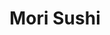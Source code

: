---
layout: place
title: Mori Sushi
permalink: /new-jersey/skillman/mori-sushi.html
stateAbbr: NJ
stateName: New Jersey
cityName: Skillman
seo:
  type: restaurant
  links: http://www.morisushinj.com/
place_id: ChIJh7vrsCjmw4kRsTn65bjz9Bk
photos:
  - name: >-
      places/ChIJh7vrsCjmw4kRsTn65bjz9Bk/photos/AeeoHcLxgrbMrUfoNijaGl_j0ZZX5ZJCAp4U8YcIjItxdTiBYgCvDdDbSdvVxPCvTnMPtyfcGzW8G2FaxzOcvtgDzYrL4BEjbbDTFWxq6tjTmUh7MFMNYqY2RHCG0jqegm7YVI6p1Zg3UcwADKmNlgaT_anMmw7sLDmv0QN0Or5kG3a3yfruXgsFSViETwfJGrJizDyHGnShg2HF1Shk2Crjr1ieRSqQcG8tx-R2VWcY0siHl9pMrw0ty9hBbOYSTeyiK6gNjq_dHbH4il4zrMxe85peXc0BbchjcWXf27aZsKm9HWPbnge3v3KwyXwrw3yUC9q-C9c5wlJww0qv3K8CKuFc0nw0IRNQfD1jWAjEao39CcsZyk1bwHDVIHhWimc5uiiRn7BUXH-0-B9GMCnC5-a7kMUunhulAiPiBXXwclhSxA
    widthPx: 4032
    heightPx: 2268
    authorAttributions:
      - displayName: William Gibson
        uri: https://maps.google.com/maps/contrib/102499010390566071918
        photoUri: >-
          https://lh3.googleusercontent.com/a-/ALV-UjXjAic6rI-dQgdBtf3qCS9xbDQ8Sn-3tJmvbxBDxdfA2938AfM=s100-p-k-no-mo
    flagContentUri: >-
      https://www.google.com/local/imagery/report/?cb_client=maps_api_places.places_api&image_key=!1e10!2sCIHM0ogKEICAgIChuqTPDw&hl=en-US
    googleMapsUri: >-
      https://www.google.com/maps/place//data=!3m4!1e2!3m2!1sCIHM0ogKEICAgIChuqTPDw!2e10!4m2!3m1!1s0x89c3e628b0ebbb87:0x19f4f3b8e5fa39b1
  - name: >-
      places/ChIJh7vrsCjmw4kRsTn65bjz9Bk/photos/AeeoHcKRDl83wzTboT6K7RJvlzh61COM1QWa5wPEeTNaoRgKR4YP4RCnW8_FlZ3dDEorsrNeWWgoy5TiCeR5PirxeALk4GkWKEX7VHmflBurNVQSJl26qVR-XE2CfAXNZGphu5u0o_xDqMOyYiFP85TBM3WehFtfjwPv_f0wGMspULjVbIM0f65IJodHiA3a4tUISAzylGifn3jfmDDOuATjfjqLuyFx23UZF785vyPaHqhBkilF-UsWdNDwzazcZ4j512qs5T568lJ4o9NDyrRvsAo0mbwO_8XwnI-OxuFogsl4LQ
    widthPx: 1000
    heightPx: 750
    authorAttributions:
      - displayName: Mori Sushi
        uri: https://maps.google.com/maps/contrib/112172357467204139218
        photoUri: >-
          https://lh3.googleusercontent.com/a-/ALV-UjW9atHroauoWvqNQ0kuUkVZYJGOxakum6G7rKUljg21hk0m6jQ=s100-p-k-no-mo
    flagContentUri: >-
      https://www.google.com/local/imagery/report/?cb_client=maps_api_places.places_api&image_key=!1e10!2sAF1QipPwDeZpm-VdFqBf59x_ZNpC3DWS7If1q4J7i9dh&hl=en-US
    googleMapsUri: >-
      https://www.google.com/maps/place//data=!3m4!1e2!3m2!1sAF1QipPwDeZpm-VdFqBf59x_ZNpC3DWS7If1q4J7i9dh!2e10!4m2!3m1!1s0x89c3e628b0ebbb87:0x19f4f3b8e5fa39b1
  - name: >-
      places/ChIJh7vrsCjmw4kRsTn65bjz9Bk/photos/AeeoHcJbE8Xkcwr-XcFlP8FPQ275Qo5sN_i3kuXXiU04Vd5OEmr2GXo_oMDL9rch2DVt186bxx_pap2cd0l0UdgTSXqHy1IvwfaDPJKbXjzuUtVeVh01VHiH8Wrf8wMMCGI4tF44x1uEYfv42Zoi8zn0WvKSQEjfJBvqKpJNI6to-Fu3buxJTxLdieFFbuQTxCyz_bRzkfJWAAkFac5vjFyTq6NvcZf1GadJu-QFZj0s_i2cbpQ438aBpkm2EK6yNQNcx--xxw2S07KLeU4qXgZutWtme1oQUhsxN0mTMa0oR-sIdEPxpEpdr-TMB9lLd_GlU_Aaxe6XS7ZhHAuXUAMiSanPwz_fRiJ4ergJs6jVPYCOuUGdQETPhTwHw_tWrR5aavMsru10mFk1aURN4F9tABJCPD5MGhZPMEG7m-yNXg8SqJk
    widthPx: 3072
    heightPx: 4096
    authorAttributions:
      - displayName: Ben Jen
        uri: https://maps.google.com/maps/contrib/118193336153842176784
        photoUri: >-
          https://lh3.googleusercontent.com/a-/ALV-UjXupQj2eFoPFoDIMKY6bUaMyhFPOJA10ZZIRV16Ib_NLLotpo9S3A=s100-p-k-no-mo
    flagContentUri: >-
      https://www.google.com/local/imagery/report/?cb_client=maps_api_places.places_api&image_key=!1e10!2sCIHM0ogKEICAgIDLpv2SjAE&hl=en-US
    googleMapsUri: >-
      https://www.google.com/maps/place//data=!3m4!1e2!3m2!1sCIHM0ogKEICAgIDLpv2SjAE!2e10!4m2!3m1!1s0x89c3e628b0ebbb87:0x19f4f3b8e5fa39b1
  - name: >-
      places/ChIJh7vrsCjmw4kRsTn65bjz9Bk/photos/AeeoHcIMsHhfA1fV-7afwAOtLuX8AonP52xuDY_Jqpcv9VfSr-URzQRci24S2m6klRlSzS0hXv9oBplaxLWjjcjZ8-Tsv5Xe-Z_lFc8xnmPlfUXhGRXpMKU8qdY37Y3GX6vKjSYVjEx1VTzjabj4gPBCDge39zYseGc1mbh8jh74zmGej5r_AHQXGg7ZifsDsoK1e7ZYvLklMrK6ai_ReqnFYTsp8j0bLntA04CkfkCRbbcYEx9F0pxiLzv3cIqksE5IfV5U8LcqhHDg-_qjynRLOdCperFoDLvsGSDHAMeCVW0setIX0VqIzDq32iptZsm8HyYbphETe44JWCHuDWxsMzxpA8Yq_bYCGRc1CDynlaOrNTjSVWRvJatlMeHDCGkeO6pr5KCMadEo31-5C9RtakOpCyrOmzxpEqvkZCUM44wcl03N
    widthPx: 4096
    heightPx: 3072
    authorAttributions:
      - displayName: Ben Jen
        uri: https://maps.google.com/maps/contrib/118193336153842176784
        photoUri: >-
          https://lh3.googleusercontent.com/a-/ALV-UjXupQj2eFoPFoDIMKY6bUaMyhFPOJA10ZZIRV16Ib_NLLotpo9S3A=s100-p-k-no-mo
    flagContentUri: >-
      https://www.google.com/local/imagery/report/?cb_client=maps_api_places.places_api&image_key=!1e10!2sCIHM0ogKEICAgIDLpv280wE&hl=en-US
    googleMapsUri: >-
      https://www.google.com/maps/place//data=!3m4!1e2!3m2!1sCIHM0ogKEICAgIDLpv280wE!2e10!4m2!3m1!1s0x89c3e628b0ebbb87:0x19f4f3b8e5fa39b1
  - name: >-
      places/ChIJh7vrsCjmw4kRsTn65bjz9Bk/photos/AeeoHcJZ8QNmGxyyYKepInKGMNTV9yqz9Bmaec87eFsECGUrh8yvDeJ8aufHAEsRrSjVnYxq04OJgZG0_QmOV3nPNswnE6G7GUit6Mj0Pnc6OgSVvcwWfixsC-yLfDnqj1QXZfSgSQdbu2Y7clxKlskqUIL7lHKwgAp9C-9Evp1OaejGvSD-HlQXRAfrm1SKpWUw3a_GZ5utvuI3Vnl7NTRhzZ5q6nqPtOs0rwtz-1SNkEvldn88g8s-JIUHrUK60hXRf8-yLPFAFznaDs28VZq9EnJbvRDr0IykGHTe9dUX__OZuxbiySMS9CGqAkjJwvEYeznjyQCFHd9GgeeU7Vxw8nUndxWhAsIVUcTUUH-jWZxQ1XYe5qfs-dHVq-5N2jlv1AU6mOjjgopomgZrrRfTfZ6RMI16VlwzeH7RkXtMp3Z1pA_E
    widthPx: 3024
    heightPx: 4032
    authorAttributions:
      - displayName: Christy Xu
        uri: https://maps.google.com/maps/contrib/108568440009485882444
        photoUri: >-
          https://lh3.googleusercontent.com/a/ACg8ocIMEAn0Yb3qIqVgadCaNmUtmVK5456aePEt7VbzPl7q0KPX7OQ=s100-p-k-no-mo
    flagContentUri: >-
      https://www.google.com/local/imagery/report/?cb_client=maps_api_places.places_api&image_key=!1e10!2sCIHM0ogKEICAgIC59_Ww2gE&hl=en-US
    googleMapsUri: >-
      https://www.google.com/maps/place//data=!3m4!1e2!3m2!1sCIHM0ogKEICAgIC59_Ww2gE!2e10!4m2!3m1!1s0x89c3e628b0ebbb87:0x19f4f3b8e5fa39b1
  - name: >-
      places/ChIJh7vrsCjmw4kRsTn65bjz9Bk/photos/AeeoHcKIxGKKSucCAZ9pUTvkaj1PHzwq1zCwL_MnYHHpDc0FthkAoelMXam_oXdbcFxbQFAD0lJxpSBWdcfPhU2JV6zltrnepqNaVIuDCrPHSPQx8fQ3IzjbSnfOH68-hsxqP5opu3k_vhB2UjRz1hJrV7QpUzCQX5PCS19zFvHF5ivnnoqrXDhmH57JnBNhFOqzXFpTbZZHGjOYx7n887wYltAk7hAx7TX_lK1xjWCTjrAK7AaxcK2rvIB5Q0o-1MVEhx1RDHD1LyNRmJ7tzPk7qCLbEDdVg00A7Yj5UpuHuDeqna4_u2IYUdSrEhFjKRlMnKmN7eypSdv0dd9wnicily0XL72xui2D8zzKnE9dbG_hdDWoPj_3I_kJL3hzXXU2RrCu4Q-fvzD_4YKI9rhg-xLWEOYYo2PKO3NoKmxVoaJrgQ
    widthPx: 2268
    heightPx: 4032
    authorAttributions:
      - displayName: James R
        uri: https://maps.google.com/maps/contrib/106330259361775044722
        photoUri: >-
          https://lh3.googleusercontent.com/a-/ALV-UjX1WlpKzWRajjGP4l2n_bzOZefVvXVUZ-gKJNQzfnXFWLSi2CH-Ow=s100-p-k-no-mo
    flagContentUri: >-
      https://www.google.com/local/imagery/report/?cb_client=maps_api_places.places_api&image_key=!1e10!2sCIHM0ogKEICAgIC_0dSdFw&hl=en-US
    googleMapsUri: >-
      https://www.google.com/maps/place//data=!3m4!1e2!3m2!1sCIHM0ogKEICAgIC_0dSdFw!2e10!4m2!3m1!1s0x89c3e628b0ebbb87:0x19f4f3b8e5fa39b1
  - name: >-
      places/ChIJh7vrsCjmw4kRsTn65bjz9Bk/photos/AeeoHcIETyc6W3Vl6EWNF775WI4BigYqkjlrwe8u6caKQSmvGkHkG0NMe0twhmmzOaKrIekZ50mJF1u7T3ly2LsH3fAAINXlQAxK6lJUO1B0SRHmCyzSgkyC_VgfJE-ad-dB3vHar9cVcyFovdbkdfiw1i747DeBPq_m4FQQG4I3Ng3TCgwE5Bak1Zr4vZeRTaeCEKp8v5_POtfi3_yeKswsgKlYItgCCKsI4mZSipUBWiFfaK8IPbGCCALxxpqRJVYa4FgAHwMp9iKoTn1P9oVFI3kXv7yL37205IN5iuqA60zF3pO-dLlDF5-5nYdZZeBxSomzeZK0A1ei90_2hM0QchEZkGDCxMNBvUmm4HUsGHDj-PcF0tBsh6JqVgagyOePUZd0xHOQaHdwkmcq-h1FrdDkdbdHKYcloVh5GEWjj1A
    widthPx: 3024
    heightPx: 4032
    authorAttributions:
      - displayName: daniel ma
        uri: https://maps.google.com/maps/contrib/115287124007150115681
        photoUri: >-
          https://lh3.googleusercontent.com/a-/ALV-UjVbD_AH6z7GfoDg29Tv2n5ld_b2V6xCnk23q1VcD4lHi49SxJ_-Nw=s100-p-k-no-mo
    flagContentUri: >-
      https://www.google.com/local/imagery/report/?cb_client=maps_api_places.places_api&image_key=!1e10!2sCIHM0ogKEICAgICHj_iLbA&hl=en-US
    googleMapsUri: >-
      https://www.google.com/maps/place//data=!3m4!1e2!3m2!1sCIHM0ogKEICAgICHj_iLbA!2e10!4m2!3m1!1s0x89c3e628b0ebbb87:0x19f4f3b8e5fa39b1
  - name: >-
      places/ChIJh7vrsCjmw4kRsTn65bjz9Bk/photos/AeeoHcKXOAOZiK0RbKADhkGIn03oFyG9hcqDaW-84e3DKzqa-HEZxDBkbUkBiKnK3cwV_IpSxmju-uKg_j9h6udnGmrvNC6L6Yb6fQYZkN2vsvnIL4qs-k91-rIh6ac2I_pGWHb6YmUXfMQyTmQ9UawesrciZViSFyqfmqxgJFs-OdBCUIMIoUCWpY8tTwPMXvWQsFebFwDY10ZJTgebfVaWeHqJEqP1rugAL07XJh1iQ_BPK-uqdLiAO2v3rtss-EVgQZcfYfDnwIDhtzJt4Y-Zl-z_UpILCFS0hFKMeyudUpLLJMlvsmWvUGjtVYX2etEu9ffuVGLkZA7skq-rK9o82X3-lFwgN0Z6BSQAA1tduS8NYJLjqtgIUkV2dbhhzzHXYv8fqjU06r6hXJ9uOeX9oNJmR_5Zina6BkoKclNe8LhqoA
    widthPx: 4032
    heightPx: 3024
    authorAttributions:
      - displayName: Kyoko Bartley
        uri: https://maps.google.com/maps/contrib/106730420945161678348
        photoUri: >-
          https://lh3.googleusercontent.com/a/ACg8ocKshWkaOxIT1kWLUIEzYrNf24lhlO1oiOPPQwXpilPvEMCFuw=s100-p-k-no-mo
    flagContentUri: >-
      https://www.google.com/local/imagery/report/?cb_client=maps_api_places.places_api&image_key=!1e10!2sCIHM0ogKEICAgICEzeWMHQ&hl=en-US
    googleMapsUri: >-
      https://www.google.com/maps/place//data=!3m4!1e2!3m2!1sCIHM0ogKEICAgICEzeWMHQ!2e10!4m2!3m1!1s0x89c3e628b0ebbb87:0x19f4f3b8e5fa39b1
  - name: >-
      places/ChIJh7vrsCjmw4kRsTn65bjz9Bk/photos/AeeoHcJhHEU9MeWMLGw8xYlP7k7vuunQqHpLIidM7CotT8qIJHQh9IIwc8BvyuRpFrBisNIn-sxbrVijjVo747FTbIaVR5-Wa2MEGnVGVOTHhMNHmAOVH4YbS9KuOP4_xijTMgFHKlpH3n11y6qP7KX2peO3tKrccxYIKfBAg0OS2VsyLLEENBRYsR_WOTkjwTCEArKQk_FJRCG5C-NpCcJwUAV-CZ9jTar0xNKyahr-tVXhqcsAJHIi2oY32cGVJhBV-iZfQb9e1rqoLKMpAgDOCmRhWF9sjHqAXrf6j2ou1Hvx5Q
    widthPx: 3072
    heightPx: 2304
    authorAttributions:
      - displayName: Mori Sushi
        uri: https://maps.google.com/maps/contrib/112172357467204139218
        photoUri: >-
          https://lh3.googleusercontent.com/a-/ALV-UjW9atHroauoWvqNQ0kuUkVZYJGOxakum6G7rKUljg21hk0m6jQ=s100-p-k-no-mo
    flagContentUri: >-
      https://www.google.com/local/imagery/report/?cb_client=maps_api_places.places_api&image_key=!1e10!2sAF1QipPz4toUNB_zrehmPPr-t8NytVB0E2VtsQibFUCn&hl=en-US
    googleMapsUri: >-
      https://www.google.com/maps/place//data=!3m4!1e2!3m2!1sAF1QipPz4toUNB_zrehmPPr-t8NytVB0E2VtsQibFUCn!2e10!4m2!3m1!1s0x89c3e628b0ebbb87:0x19f4f3b8e5fa39b1
  - name: >-
      places/ChIJh7vrsCjmw4kRsTn65bjz9Bk/photos/AeeoHcL09bMQvDCJ6IqJkzifM0zgfipucQB74tQDNR8ECKpXDaTWeseYCL7IqbNN0nodzD0GBMYgTwRRnm03XtCJt-PimjnKG7_KYOSb0VOz_Tn1t7n2yeNxbr6WyXclp5RuOZA4KbjuHSbPV18M_ATLroY-0gRi3sWeoHo10xiBTGHkRK0WYaQ9ALElBHne6X8NibUncqYCuopTXkdWiLonj_3tpzgA_JcZdUeOm74YYvBv17wE5NQGVza-zymlr5HLEXKw3PNvS7AVma3IyeaWLXxXSedYVKTqbEhKQigmUtVzCw
    widthPx: 2592
    heightPx: 1936
    authorAttributions:
      - displayName: Mori Sushi
        uri: https://maps.google.com/maps/contrib/112172357467204139218
        photoUri: >-
          https://lh3.googleusercontent.com/a-/ALV-UjW9atHroauoWvqNQ0kuUkVZYJGOxakum6G7rKUljg21hk0m6jQ=s100-p-k-no-mo
    flagContentUri: >-
      https://www.google.com/local/imagery/report/?cb_client=maps_api_places.places_api&image_key=!1e10!2sAF1QipNvQhR0wtU3zApd16s952DCcFwHuN4zXk0Ze8ao&hl=en-US
    googleMapsUri: >-
      https://www.google.com/maps/place//data=!3m4!1e2!3m2!1sAF1QipNvQhR0wtU3zApd16s952DCcFwHuN4zXk0Ze8ao!2e10!4m2!3m1!1s0x89c3e628b0ebbb87:0x19f4f3b8e5fa39b1
address: 1378 US-206, Skillman, NJ 08558, USA
street: 1378 US-206
city: Skillman
state: NJ
zip: '08558'
country: USA
neighborhood: Skillman
latitude: '40.406684'
longitude: '-74.650751'
accessibility_options:
  wheelchairAccessibleParking: true
  wheelchairAccessibleEntrance: true
  wheelchairAccessibleRestroom: true
  wheelchairAccessibleSeating: true
business_status: OPERATIONAL
name: Mori Sushi
google_maps_links:
  directionsUri: >-
    https://www.google.com/maps/dir//''/data=!4m7!4m6!1m1!4e2!1m2!1m1!1s0x89c3e628b0ebbb87:0x19f4f3b8e5fa39b1!3e0
  placeUri: https://maps.google.com/?cid=1870387720723511729
  writeAReviewUri: >-
    https://www.google.com/maps/place//data=!4m3!3m2!1s0x89c3e628b0ebbb87:0x19f4f3b8e5fa39b1!12e1
  reviewsUri: >-
    https://www.google.com/maps/place//data=!4m4!3m3!1s0x89c3e628b0ebbb87:0x19f4f3b8e5fa39b1!9m1!1b1
  photosUri: >-
    https://www.google.com/maps/place//data=!4m3!3m2!1s0x89c3e628b0ebbb87:0x19f4f3b8e5fa39b1!10e5
primary_type: Sushi Restaurant
opening_hours:
  regular: null
  current: null
secondary_opening_hours:
  regular:
    weekdayDescriptions: null
    type: null
  current:
    weekdayDescriptions: null
    type: null
phone: (609) 683-2222
price_level: PRICE_LEVEL_MODERATE
price_range: $20 &ndash; $30
rating: '4.3'
rating_count: 0
website: http://www.morisushinj.com/
description: >-
  Discover Mori Sushi in Skillman, NJ$$$Mori Sushi in Skillman, NJ, stands out
  as an unpretentious Japanese eatery offering an all-you-can-eat experience for
  lunch and dinner, making it a go-to spot for fresh sushi options in the area.
  The restaurant features a variety of traditional dishes, including expertly
  prepared rolls and sashimi that highlight quality ingredients and authentic
  flavors, appealing to those seeking top-rated sushi near Skillman. With its
  convenient location and accessible features like wheelchair-friendly parking
  and entrances, it caters to a wide range of diners looking for Japanese places
  near me that prioritize comfort and value. The moderate pricing adds to its
  appeal for casual meals, while options like takeout and delivery make it easy
  to enjoy flavorful bites without leaving home. Overall, this sushi restaurant
  delivers a straightforward yet satisfying dining experience for anyone
  exploring local eateries.
generative_summary: >-
  Discover Mori Sushi in Skillman, NJ$$$Mori Sushi in Skillman, NJ, stands out
  as an unpretentious Japanese eatery offering an all-you-can-eat experience for
  lunch and dinner, making it a go-to spot for fresh sushi options in the area.
  The restaurant features a variety of traditional dishes, including expertly
  prepared rolls and sashimi that highlight quality ingredients and authentic
  flavors, appealing to those seeking top-rated sushi near Skillman. With its
  convenient location and accessible features like wheelchair-friendly parking
  and entrances, it caters to a wide range of diners looking for Japanese places
  near me that prioritize comfort and value. The moderate pricing adds to its
  appeal for casual meals, while options like takeout and delivery make it easy
  to enjoy flavorful bites without leaving home. Overall, this sushi restaurant
  delivers a straightforward yet satisfying dining experience for anyone
  exploring local eateries.
generative_disclosure: Summarized by AI using the Grok-3-Mini model.
reviews:
  - name: >-
      places/ChIJh7vrsCjmw4kRsTn65bjz9Bk/reviews/ChZDSUhNMG9nS0VJQ0FnSUNfMGRTZFJ3EAE
    relativePublishTimeDescription: 2 months ago
    rating: 5
    text:
      text: >-
        Awesome sushi place. Weekend's they are very busy and we chose a
        Wednesday and it was an awesome experience. Good food, not too loud and
        a wonderful service. We were so impressed with the sushi roll platter I
        didn't take any pictures :-)
      languageCode: en
    originalText:
      text: >-
        Awesome sushi place. Weekend's they are very busy and we chose a
        Wednesday and it was an awesome experience. Good food, not too loud and
        a wonderful service. We were so impressed with the sushi roll platter I
        didn't take any pictures :-)
      languageCode: en
    authorAttribution:
      displayName: James R
      uri: https://www.google.com/maps/contrib/106330259361775044722/reviews
      photoUri: >-
        https://lh3.googleusercontent.com/a-/ALV-UjX1WlpKzWRajjGP4l2n_bzOZefVvXVUZ-gKJNQzfnXFWLSi2CH-Ow=s128-c0x00000000-cc-rp-mo-ba5
    publishTime: '2025-01-17T00:10:52.532003Z'
    flagContentUri: >-
      https://www.google.com/local/review/rap/report?postId=ChZDSUhNMG9nS0VJQ0FnSUNfMGRTZFJ3EAE&d=17924085&t=1
    googleMapsUri: >-
      https://www.google.com/maps/reviews/data=!4m6!14m5!1m4!2m3!1sChZDSUhNMG9nS0VJQ0FnSUNfMGRTZFJ3EAE!2m1!1s0x89c3e628b0ebbb87:0x19f4f3b8e5fa39b1
  - name: >-
      places/ChIJh7vrsCjmw4kRsTn65bjz9Bk/reviews/ChdDSUhNMG9nS0VJQ0FnTUNRM28zV2pBRRAB
    relativePublishTimeDescription: a month ago
    rating: 3
    text:
      text: >-
        Located in a small shopping plaza close to the Shoprite. Parking is
        convenient and overall, a great location. Upon walking in on a Saturday
        afternoon, we were seated right away and went with the unlimited sushi
        buffet.


        Price wise, it was quite affordable for $23.99/person. There was a great
        selection of appetizers, soup, upon, ramen, sushi, sashimi, and rolls.
        The rolls were average tasting but did have a different variety compared
        to other places. This is the first place that had a cooked salmon roll
        topped with raw salmon. Definitely a different taste which had different
        layers to it. The sashimi was sliced a bit too thick for our taste and
        we would of preferred it to cut much thinner.


        Service was great and our empty plates were removed promptly. Although
        this is based on the fact that it wasn't all that busy. Overall, just an
        average place for sushi but for the price, it's worth a try.
      languageCode: en
    originalText:
      text: >-
        Located in a small shopping plaza close to the Shoprite. Parking is
        convenient and overall, a great location. Upon walking in on a Saturday
        afternoon, we were seated right away and went with the unlimited sushi
        buffet.


        Price wise, it was quite affordable for $23.99/person. There was a great
        selection of appetizers, soup, upon, ramen, sushi, sashimi, and rolls.
        The rolls were average tasting but did have a different variety compared
        to other places. This is the first place that had a cooked salmon roll
        topped with raw salmon. Definitely a different taste which had different
        layers to it. The sashimi was sliced a bit too thick for our taste and
        we would of preferred it to cut much thinner.


        Service was great and our empty plates were removed promptly. Although
        this is based on the fact that it wasn't all that busy. Overall, just an
        average place for sushi but for the price, it's worth a try.
      languageCode: en
    authorAttribution:
      displayName: Karen K.
      uri: https://www.google.com/maps/contrib/105265476306972570576/reviews
      photoUri: >-
        https://lh3.googleusercontent.com/a-/ALV-UjXSDcESgP_wSHFBywc3gFo4wMn1KV-2MOiY1qbg2k12rvGaibY=s128-c0x00000000-cc-rp-mo-ba5
    publishTime: '2025-03-04T16:43:57.651377Z'
    flagContentUri: >-
      https://www.google.com/local/review/rap/report?postId=ChdDSUhNMG9nS0VJQ0FnTUNRM28zV2pBRRAB&d=17924085&t=1
    googleMapsUri: >-
      https://www.google.com/maps/reviews/data=!4m6!14m5!1m4!2m3!1sChdDSUhNMG9nS0VJQ0FnTUNRM28zV2pBRRAB!2m1!1s0x89c3e628b0ebbb87:0x19f4f3b8e5fa39b1
  - name: >-
      places/ChIJh7vrsCjmw4kRsTn65bjz9Bk/reviews/ChdDSUhNMG9nS0VJQ0FnSUNIal9pTHpBRRAB
    relativePublishTimeDescription: 7 months ago
    rating: 3
    text:
      text: >-
        i liked the sushi and tempuras but

        miso soups and udong were really bad, it smelled so bad that i cannot
        even dare to try. almost throw up in the udong.

        I mean, making udong and miso soups are just easiest thing in cooking,
        just add hot water into udong soy sauce or miso paste and few vegi, I
        dont understand that they fail on udong and soups like easy cooking food
        as miserable failure. i think restaurant made large portion of udong
        soup and miso soup long time ago and keep using it for many days. it
        justed smelled discusting. please replace your soups, i really like the
        sushi and all but this soups just ruined my whole day
      languageCode: en
    originalText:
      text: >-
        i liked the sushi and tempuras but

        miso soups and udong were really bad, it smelled so bad that i cannot
        even dare to try. almost throw up in the udong.

        I mean, making udong and miso soups are just easiest thing in cooking,
        just add hot water into udong soy sauce or miso paste and few vegi, I
        dont understand that they fail on udong and soups like easy cooking food
        as miserable failure. i think restaurant made large portion of udong
        soup and miso soup long time ago and keep using it for many days. it
        justed smelled discusting. please replace your soups, i really like the
        sushi and all but this soups just ruined my whole day
      languageCode: en
    authorAttribution:
      displayName: daniel ma
      uri: https://www.google.com/maps/contrib/115287124007150115681/reviews
      photoUri: >-
        https://lh3.googleusercontent.com/a-/ALV-UjVbD_AH6z7GfoDg29Tv2n5ld_b2V6xCnk23q1VcD4lHi49SxJ_-Nw=s128-c0x00000000-cc-rp-mo-ba4
    publishTime: '2024-09-10T06:20:48.298323Z'
    flagContentUri: >-
      https://www.google.com/local/review/rap/report?postId=ChdDSUhNMG9nS0VJQ0FnSUNIal9pTHpBRRAB&d=17924085&t=1
    googleMapsUri: >-
      https://www.google.com/maps/reviews/data=!4m6!14m5!1m4!2m3!1sChdDSUhNMG9nS0VJQ0FnSUNIal9pTHpBRRAB!2m1!1s0x89c3e628b0ebbb87:0x19f4f3b8e5fa39b1
  - name: >-
      places/ChIJh7vrsCjmw4kRsTn65bjz9Bk/reviews/ChZDSUhNMG9nS0VJQ0FnSURhMHNHY05nEAE
    relativePublishTimeDescription: 3 years ago
    rating: 3
    text:
      text: >-
        Average quality sushi. Came here for 'all-you-can-eat' lunch. You can
        choose dinner price for lunch as some dishes are only available for
        dinner option. Not sure if you can choose lunch option at dinner.
        Ordered through their app but additional orders would be with paper
        menus. White tuna and salmon sashimi were fresh and buttery. Red clams
        and mackerels and squid are good too. The rest is just so so, soup is
        all but water and soup paste, dragon roll has brownish mushy avocado,
        sushi plate material feels cheap. Staff is helpful though.
      languageCode: en
    originalText:
      text: >-
        Average quality sushi. Came here for 'all-you-can-eat' lunch. You can
        choose dinner price for lunch as some dishes are only available for
        dinner option. Not sure if you can choose lunch option at dinner.
        Ordered through their app but additional orders would be with paper
        menus. White tuna and salmon sashimi were fresh and buttery. Red clams
        and mackerels and squid are good too. The rest is just so so, soup is
        all but water and soup paste, dragon roll has brownish mushy avocado,
        sushi plate material feels cheap. Staff is helpful though.
      languageCode: en
    authorAttribution:
      displayName: Hoa Duong
      uri: https://www.google.com/maps/contrib/104499441359723484561/reviews
      photoUri: >-
        https://lh3.googleusercontent.com/a-/ALV-UjV7lZJRkGk_6SLO7WLaRZ_aenyr2dRHhpbYodI5lHkiP5UAzHF1dA=s128-c0x00000000-cc-rp-mo-ba5
    publishTime: '2021-08-17T23:53:38.509326Z'
    flagContentUri: >-
      https://www.google.com/local/review/rap/report?postId=ChZDSUhNMG9nS0VJQ0FnSURhMHNHY05nEAE&d=17924085&t=1
    googleMapsUri: >-
      https://www.google.com/maps/reviews/data=!4m6!14m5!1m4!2m3!1sChZDSUhNMG9nS0VJQ0FnSURhMHNHY05nEAE!2m1!1s0x89c3e628b0ebbb87:0x19f4f3b8e5fa39b1
  - name: >-
      places/ChIJh7vrsCjmw4kRsTn65bjz9Bk/reviews/ChZDSUhNMG9nS0VJQ0FnSURnc1p6ZmVREAE
    relativePublishTimeDescription: 2 months ago
    rating: 5
    text:
      text: >-
        Have eaten there for since it open. Great service. Great food. The
        Sashimi is fresh, it can be. I eat there at least 2 to 3 times per
        month. I have been eating Japanese sushi since 1981. A couple blocks
        from time Square New York City.  That was becomes a trendy fashion.
      languageCode: en
    originalText:
      text: >-
        Have eaten there for since it open. Great service. Great food. The
        Sashimi is fresh, it can be. I eat there at least 2 to 3 times per
        month. I have been eating Japanese sushi since 1981. A couple blocks
        from time Square New York City.  That was becomes a trendy fashion.
      languageCode: en
    authorAttribution:
      displayName: Janfon Lee
      uri: https://www.google.com/maps/contrib/111614363752741902626/reviews
      photoUri: >-
        https://lh3.googleusercontent.com/a-/ALV-UjU1AmyDaAeJS_6JJNHx_EQNfyz0FOKC9oxn-wck6NLOiBgBm7pU=s128-c0x00000000-cc-rp-mo-ba4
    publishTime: '2025-01-28T09:49:03.546414Z'
    flagContentUri: >-
      https://www.google.com/local/review/rap/report?postId=ChZDSUhNMG9nS0VJQ0FnSURnc1p6ZmVREAE&d=17924085&t=1
    googleMapsUri: >-
      https://www.google.com/maps/reviews/data=!4m6!14m5!1m4!2m3!1sChZDSUhNMG9nS0VJQ0FnSURnc1p6ZmVREAE!2m1!1s0x89c3e628b0ebbb87:0x19f4f3b8e5fa39b1
review_summary: >-
  What Customers Are Saying About This Sushi Spot$$$Visitors to this sushi
  restaurant often praise the fresh selections and affordable all-you-can-eat
  deals, making it a solid choice for a casual meal with friends or family. Many
  appreciate the variety of rolls and sashimi, noting that the flavors add an
  enjoyable twist to traditional options, though some mention that certain items
  like soups could use a freshness boost. The service stands out as efficient
  and friendly, especially during less busy times, helping to create a relaxed
  atmosphere that's perfect for groups. Overall, it's seen as a worthwhile spot
  for those hunting for best sushi near me, with the value standing up well
  against other local options despite a few average experiences. If you're in
  the mood for straightforward Japanese cuisine, this place delivers a generally
  positive vibe that's worth checking out for its reliable hits.
review_disclosure: Summarized by AI using the Grok-3-Mini model.
parking_options:
  freeParkingLot: true
  freeStreetParking: true
payment_options:
  acceptsCreditCards: true
  acceptsDebitCards: true
  acceptsCashOnly: false
  acceptsNfc: true
allow_dogs: null
curbside_pickup: true
delivery: true
dine_in: true
good_for_children: true
good_for_groups: true
good_for_sports: false
live_music: false
menu_for_children: true
outdoor_seating: false
reservable: true
restroom: true
serves_beer: false
serves_breakfast: false
serves_brunch: false
serves_cocktails: false
serves_coffee: null
serves_dinner: true
serves_dessert: true
serves_lunch: true
serves_vegetarian_food: true
serves_wine: false
takeout: true
update_category: pro
places_description: null

---